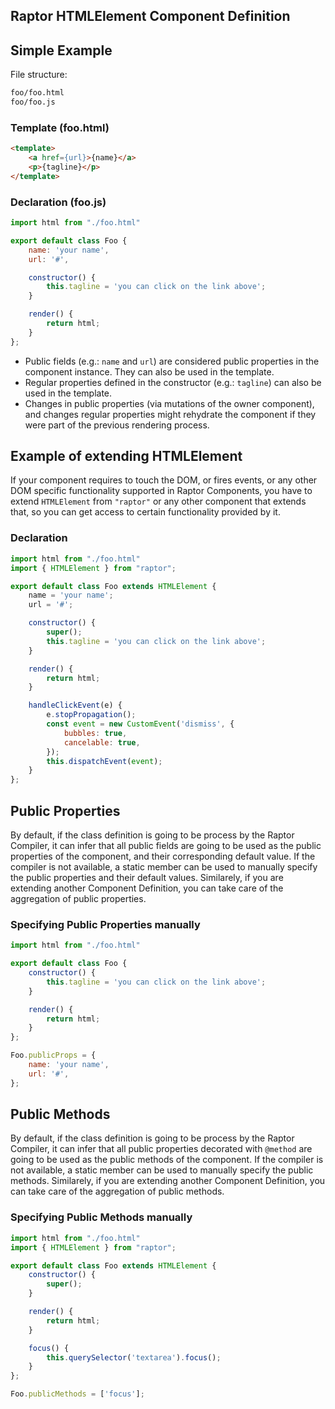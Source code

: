 ## Raptor HTMLElement Component Definition

## Simple Example

File structure:

```bash
foo/foo.html
foo/foo.js
```

### Template (foo.html)

```html
<template>
    <a href={url}>{name}</a>
    <p>{tagline}</p>
</template>
```

### Declaration (foo.js)

```js
import html from "./foo.html"

export default class Foo {
    name: 'your name',
    url: '#',

    constructor() {
        this.tagline = 'you can click on the link above';
    }

    render() {
        return html;
    }
};
```

* Public fields (e.g.: `name` and `url`) are considered public properties in the component instance. They can also be used in the template.
* Regular properties defined in the constructor (e.g.: `tagline`) can also be used in the template.
* Changes in public properties (via mutations of the owner component), and changes regular properties might rehydrate the component if they were part of the previous rendering process.

## Example of extending HTMLElement

If your component requires to touch the DOM, or fires events, or any other DOM specific functionality supported in Raptor Components, you have to extend `HTMLElement` from `"raptor"` or any other component that extends that, so you can get access to certain functionality provided by it.

### Declaration

```js
import html from "./foo.html"
import { HTMLElement } from "raptor";

export default class Foo extends HTMLElement {
    name = 'your name';
    url = '#';

    constructor() {
        super();
        this.tagline = 'you can click on the link above';
    }

    render() {
        return html;
    }

    handleClickEvent(e) {
        e.stopPropagation();
        const event = new CustomEvent('dismiss', {
            bubbles: true,
            cancelable: true,
        });
        this.dispatchEvent(event);
    }
};
```

## Public Properties

By default, if the class definition is going to be process by the Raptor Compiler, it can infer that all public fields are going to be used as the public properties of the component, and their corresponding default value. If the compiler is not available, a static member can be used to manually specify the public properties and their default values. Similarely, if you are extending another Component Definition, you can take care of the aggregation of public properties.

### Specifying Public Properties manually

```js
import html from "./foo.html"

export default class Foo {
    constructor() {
        this.tagline = 'you can click on the link above';
    }

    render() {
        return html;
    }
};

Foo.publicProps = {
    name: 'your name',
    url: '#',
};
```

## Public Methods

By default, if the class definition is going to be process by the Raptor Compiler, it can infer that all public properties decorated with `@method` are going to be used as the public methods of the component. If the compiler is not available, a static member can be used to manually specify the public methods. Similarely, if you are extending another Component Definition, you can take care of the aggregation of public methods.

### Specifying Public Methods manually

```js
import html from "./foo.html"
import { HTMLElement } from "raptor";

export default class Foo extends HTMLElement {
    constructor() {
        super();
    }

    render() {
        return html;
    }

    focus() {
        this.querySelector('textarea').focus();
    }
};

Foo.publicMethods = ['focus'];
```
